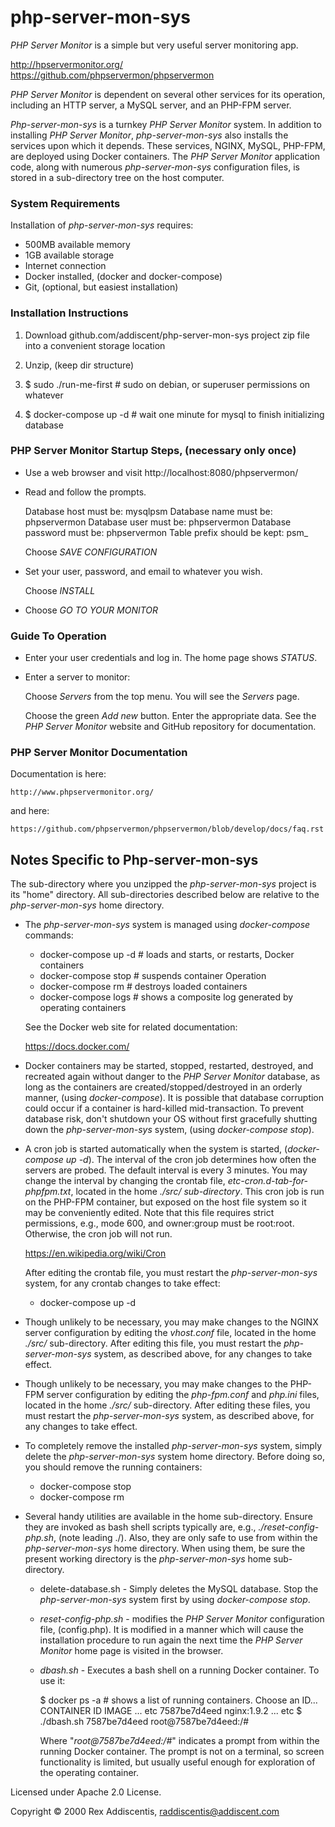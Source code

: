 # php-server-mon-sys
_PHP Server Monitor_ is a simple but very useful server monitoring app.

  http://hpservermonitor.org/
  https://github.com/phpservermon/phpservermon

_*PHP Server Monitor*_ is dependent on several other services for its operation, including an HTTP server, a MySQL server, and an PHP-FPM server.

_*Php-server-mon-sys*_ is a turnkey _*PHP Server Monitor*_ system.  In addition to installing _*PHP Server Monitor*_, _*php-server-mon-sys*_ also installs the services upon which it depends.  These services, NGINX, MySQL, PHP-FPM, are deployed using Docker containers.  The _*PHP Server Monitor*_ application code, along with numerous _*php-server-mon-sys*_ configuration files, is stored in a sub-directory tree on the host computer.

### System Requirements
Installation of _*php-server-mon-sys*_ requires:

  - 500MB available memory
  - 1GB available storage
  - Internet connection
  - Docker installed, (docker and docker-compose)
  - Git, (optional, but easiest installation)

### Installation Instructions
1. Download github.com/addiscent/php-server-mon-sys project zip file into a convenient storage location

2. Unzip, (keep dir structure)

3. $ sudo ./run-me-first  # sudo on debian, or superuser permissions on whatever

4. $ docker-compose up -d  # wait one minute for mysql to finish initializing database

### PHP Server Monitor Startup Steps, (necessary only once)
- Use a web browser and visit http://localhost:8080/phpservermon/

- Read and follow the prompts.

    Database host must be: mysqlpsm
    Database name must be: phpservermon
    Database user must be: phpservermon
    Database password must be: phpservermon
    Table prefix should be kept: psm_

    Choose _SAVE CONFIGURATION_

- Set your user, password, and email to whatever you wish.

    Choose _INSTALL_

- Choose _GO TO YOUR MONITOR_

### Guide To Operation
- Enter your user credentials and log in.  The home page shows _STATUS_.

- Enter a server to monitor:

    Choose _Servers_ from the top menu. You will see the _Servers_ page.

    Choose the green _Add new_ button.  Enter the appropriate data.  See the _PHP Server Monitor_ website and GitHub repository for documentation.

### PHP Server Monitor Documentation
Documentation is here:

    http://www.phpservermonitor.org/

and here:

    https://github.com/phpservermon/phpservermon/blob/develop/docs/faq.rst

## Notes Specific to Php-server-mon-sys
The sub-directory where you unzipped the _php-server-mon-sys_ project is its "home" directory.  All sub-directories described below are relative to the _php-server-mon-sys_ home directory.

-  The _php-server-mon-sys_ system is managed using _docker-compose_ commands:

    * docker-compose up -d  # loads and starts, or restarts, Docker containers
    * docker-compose stop   # suspends container Operation
    * docker-compose rm     # destroys loaded containers
    * docker-compose logs   # shows a composite log generated by operating containers

    See the Docker web site for related documentation:

      https://docs.docker.com/

- Docker containers may be started, stopped, restarted, destroyed, and recreated again without danger to the _PHP Server Monitor_ database, as long as the containers are created/stopped/destroyed in an orderly manner, (using _docker-compose_).  It is possible that database corruption could occur if a container is hard-killed mid-transaction.  To prevent database risk, don't shutdown your OS without first gracefully shutting down the _php-server-mon-sys_ system, (using _docker-compose stop_).

-  A cron job is started automatically when the system is started, (_docker-compose up -d_).  The interval of the cron job determines how often the servers are probed.  The default interval is every 3 minutes.  You may change the interval by changing the crontab file, _etc-cron.d-tab-for-phpfpm.txt_, located in the home _./src/ sub-directory_.  This cron job is run on the PHP-FPM container, but exposed on the host file system so it may be conveniently edited.  Note that this file requires strict permissions, e.g., mode 600, and owner:group must be root:root.  Otherwise, the cron job will not run.

    https://en.wikipedia.org/wiki/Cron

    After editing the crontab file, you must restart the _php-server-mon-sys_ system, for any crontab changes to take effect:

      * docker-compose up -d

- Though unlikely to be necessary, you may make changes to the NGINX server configuration by editing the _vhost.conf_ file, located in the home _./src/_ sub-directory.  After editing this file, you must restart the _php-server-mon-sys_ system, as described above, for any changes to take effect.

- Though unlikely to be necessary, you may make changes to the PHP-FPM server configuration by editing the _php-fpm.conf_ and _php.ini_ files, located in the home _./src/_ sub-directory.  After editing these files, you must restart the _php-server-mon-sys_ system, as described above, for any changes to take effect.

-  To completely remove the installed _php-server-mon-sys_ system, simply delete the _php-server-mon-sys_ system home directory.  Before doing so, you should remove the running containers:

    * docker-compose stop
    * docker-compose rm

-  Several handy utilities are available in the home sub-directory.  Ensure they are invoked as bash shell scripts typically are, e.g., _./reset-config-php.sh_, (note leading ./).  Also, they are only safe to use from within the _php-server-mon-sys_ home directory.  When using them, be sure the present working directory is the _php-server-mon-sys_ home sub-directory.

    * delete-database.sh - Simply deletes the MySQL database.  Stop the _php-server-mon-sys_ system first by using _docker-compose stop_.

    * _reset-config-php.sh_ - modifies the _PHP Server Monitor_ configuration file, (config.php).  It is modified in a manner which will cause the installation procedure to run again the next time the _PHP Server Monitor_ home page is visited in the browser.

    * _dbash.sh_ - Executes a bash shell on a running Docker container. To use it:

        $ docker ps -a  #  shows a list of running containers.  Choose an ID...
        CONTAINER ID        IMAGE        ... etc
        7587be7d4eed        nginx:1.9.2  ... etc
        $ ./dbash.sh  7587be7d4eed
        root@7587be7d4eed:/#

        Where "_root@7587be7d4eed:/#_" indicates a prompt from within the running Docker container.  The prompt is not on a terminal, so screen functionality is limited, but usually useful enough for exploration of the operating container.


Licensed under Apache 2.0 License.

Copyright &copy; 2000 Rex Addiscentis, raddiscentis@addiscent.com
